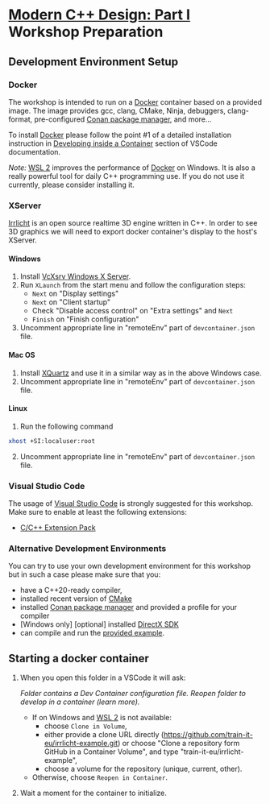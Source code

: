 # [Modern C++ Design: Part I](https://train-it.eu/trainings/cpp/27-modern-cpp-design-part-1) Workshop Preparation

## Development Environment Setup

### Docker

The workshop is intended to run on a [Docker](https://www.docker.com) container based on a provided image. The image
provides gcc, clang, CMake, Ninja, debuggers, clang-format, pre-configured [Conan package manager](https://conan.io),
and more...

To install [Docker](https://www.docker.com) please follow the point #1 of a detailed installation instruction in
[Developing inside a Container](https://code.visualstudio.com/docs/devcontainers/containers#_installation) section of VSCode
documentation.

_Note:_ [WSL 2](https://docs.microsoft.com/en-us/windows/wsl) improves the performance of [Docker](https://www.docker.com)
on Windows. It is also a really powerful tool for daily C++ programming use. If you do not use it currently, please
consider installing it.

### XServer

[Irrlicht](http://irrlicht.sourceforge.net) is an open source realtime 3D engine written in C++. In order to
see 3D graphics we will need to export docker container's display to the host's XServer.

#### Windows

1. Install [VcXsrv Windows X Server](https://sourceforge.net/projects/vcxsrv).
2. Run `XLaunch` from the start menu and follow the configuration steps:
    - `Next` on "Display settings"
    - `Next` on "Client startup"
    - Check "Disable access control" on "Extra settings" and `Next`
    - `Finish` on "Finish configuration"
3. Uncomment appropriate line in "remoteEnv" part of `devcontainer.json` file.

#### Mac OS

1. Install [XQuartz](https://www.xquartz.org) and use it in a similar way as in the above Windows case.
2. Uncomment appropriate line in "remoteEnv" part of `devcontainer.json` file.

#### Linux

1. Run the following command

```bash
xhost +SI:localuser:root
```

2. Uncomment appropriate line in "remoteEnv" part of `devcontainer.json` file.

### Visual Studio Code

The usage of [Visual Studio Code](https://code.visualstudio.com/download) is strongly suggested for this workshop.
Make sure to enable at least the following extensions:
- [C/C++ Extension Pack](https://marketplace.visualstudio.com/items?itemName=ms-vscode.cpptools-extension-pack)

### Alternative Development Environments

You can try to use your own development environment for this workshop but in such a case please make sure that you:
- have a C++20-ready compiler,
- installed recent version of [CMake](https://cmake.org/download)
- installed [Conan package manager](https://conan.io) and provided a profile for your compiler
- [Windows only] [optional] installed [DirectX SDK](https://www.microsoft.com/en-us/download/details.aspx?id=6812)
- can compile and run the [provided example](https://github.com/train-it-eu/irrlicht-example).


## Starting a docker container

1. When you open this folder in a VSCode it will ask:

    _Folder contains a Dev Container configuration file. Reopen folder to develop in a container (learn more)._

    - If on Windows and [WSL 2](https://docs.microsoft.com/en-us/windows/wsl) is not available:
      - choose `Clone in Volume`,
      - either provide a clone URL directly (https://github.com/train-it-eu/irrlicht-example.git) or choose
        "Clone a repository form GitHub in a Container Volume", and type "train-it-eu/irrlicht-example",
      - choose a volume for the repository (unique, current, other).
    - Otherwise, choose `Reopen in Container`.

2. Wait a moment for the container to initialize.
